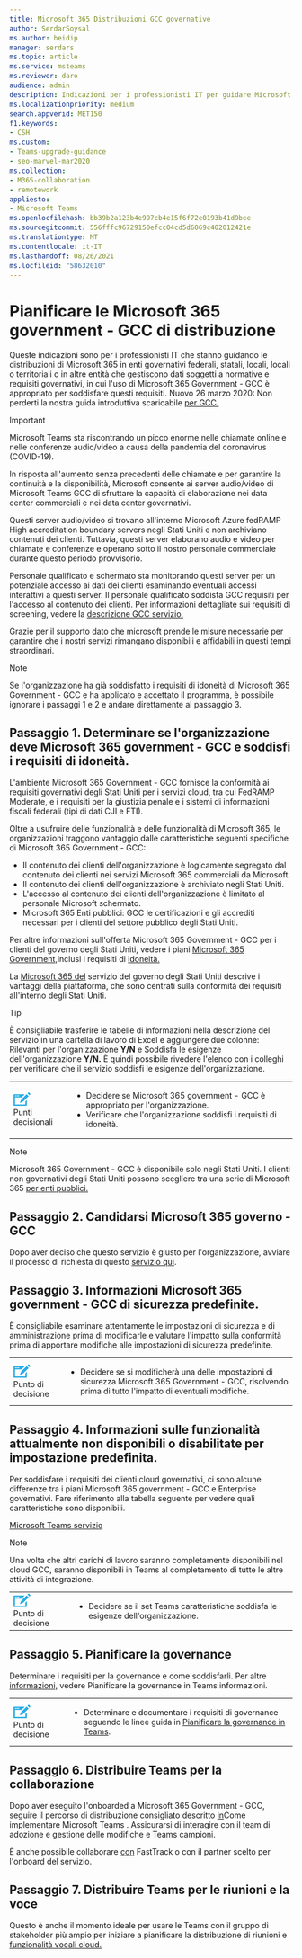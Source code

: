```yaml
---
title: Microsoft 365 Distribuzioni GCC governative
author: SerdarSoysal
ms.author: heidip
manager: serdars
ms.topic: article
ms.service: msteams
ms.reviewer: daro
audience: admin
description: Indicazioni per i professionisti IT per guidare Microsoft 365 distribuzioni in entità che gestiscono dati soggetti alle normative governative degli Stati Uniti
ms.localizationpriority: medium
search.appverid: MET150
f1.keywords:
- CSH
ms.custom:
- Teams-upgrade-guidance
- seo-marvel-mar2020
ms.collection:
- M365-collaboration
- remotework
appliesto:
- Microsoft Teams
ms.openlocfilehash: bb39b2a123b4e997cb4e15f6f72e0193b41d9bee
ms.sourcegitcommit: 556fffc96729150efcc04cd5d6069c402012421e
ms.translationtype: MT
ms.contentlocale: it-IT
ms.lasthandoff: 08/26/2021
ms.locfileid: "58632010"
---
```

# <a name="plan-for-microsoft-365-government---gcc-deployments"></a>Pianificare le Microsoft 365 government - GCC di distribuzione

Queste indicazioni sono per i professionisti IT che stanno guidando le distribuzioni di Microsoft 365 in enti governativi federali, statali, locali, locali o territoriali o in altre entità che gestiscono dati soggetti a normative e requisiti governativi, in cui l'uso di Microsoft 365 Government - GCC è appropriato per soddisfare questi requisiti. Nuovo 26 marzo 2020: Non perderti la nostra guida introduttiva scaricabile [per GCC.](https://github.com/MicrosoftDocs/OfficeDocs-SkypeForBusiness/blob/live/Teams/downloads/Quick-Start-Guide-for-GCC.pdf?raw=true)

> [!IMPORTANT]
> Microsoft Teams sta riscontrando un picco enorme nelle chiamate online e nelle conferenze audio/video a causa della pandemia del coronavirus (COVID-19).<br/>
> 
>In risposta all'aumento senza precedenti delle chiamate e per garantire la continuità e la disponibilità, Microsoft consente ai server audio/video di Microsoft Teams GCC di sfruttare la capacità di elaborazione nei data center commerciali e nei data center governativi.<br/>
> 
>Questi server audio/video si trovano all'interno Microsoft Azure fedRAMP High accreditation boundary servers negli Stati Uniti e non archiviano contenuti dei clienti. Tuttavia, questi server elaborano audio e video per chiamate e conferenze e operano sotto il nostro personale commerciale durante questo periodo provvisorio.<br/>
> 
>Personale qualificato e schermato sta monitorando questi server per un potenziale accesso ai dati dei clienti esaminando eventuali accessi interattivi a questi server. Il personale qualificato soddisfa GCC requisiti per l'accesso al contenuto dei clienti. Per informazioni dettagliate sui requisiti di screening, vedere la [descrizione GCC servizio.](/office365/servicedescriptions/office-365-platform-service-description/office-365-us-government/gcc)<br/>
> 
>Grazie per il supporto dato che microsoft prende le misure necessarie per garantire che i nostri servizi rimangano disponibili e affidabili in questi tempi straordinari.<br/>


> [!NOTE]
> Se l'organizzazione ha già soddisfatto i requisiti di idoneità di Microsoft 365 Government - GCC e ha applicato e accettato il programma, è possibile ignorare i passaggi 1 e 2 e andare direttamente al passaggio 3. 

## <a name="step-1-determine-whether-your-organization-needs-microsoft-365-government---gcc-and-meets-eligibility-requirements"></a>Passaggio 1. Determinare se l'organizzazione deve Microsoft 365 government - GCC e soddisfi i requisiti di idoneità. 

L'ambiente Microsoft 365 Government - GCC fornisce la conformità ai requisiti governativi degli Stati Uniti per i servizi cloud, tra cui FedRAMP Moderate, e i requisiti per la giustizia penale e i sistemi di informazioni fiscali federali (tipi di dati CJI e FTI).

Oltre a usufruire delle funzionalità e delle funzionalità di Microsoft 365, le organizzazioni traggono vantaggio dalle caratteristiche seguenti specifiche di Microsoft 365 Government - GCC:

-   Il contenuto dei clienti dell'organizzazione è logicamente segregato dal contenuto dei clienti nei servizi Microsoft 365 commerciali da Microsoft.
-   Il contenuto dei clienti dell'organizzazione è archiviato negli Stati Uniti.
-   L'accesso al contenuto dei clienti dell'organizzazione è limitato al personale Microsoft schermato.
-   Microsoft 365 Enti pubblici: GCC le certificazioni e gli accrediti necessari per i clienti del settore pubblico degli Stati Uniti.

Per altre informazioni sull'offerta Microsoft 365 Government - GCC per i clienti del governo degli Stati Uniti, vedere i piani [Microsoft 365 Government,](https://products.office.com/government/compare-office-365-government-plans)inclusi i requisiti di [idoneità.](https://products.office.com/government/compare-office-365-government-plans#EligibilityRequirements)

La [Microsoft 365 del](/office365/servicedescriptions/office-365-platform-service-description/office-365-us-government/office-365-us-government) servizio del governo degli Stati Uniti descrive i vantaggi della piattaforma, che sono centrati sulla conformità dei requisiti all'interno degli Stati Uniti.

> [!Tip]
> È consigliabile trasferire le tabelle di informazioni nella descrizione del servizio in una cartella di lavoro di Excel e aggiungere due colonne: Rilevanti per l'organizzazione **Y/N** e Soddisfa le esigenze dell'organizzazione **Y/N.** È quindi possibile rivedere l'elenco con i colleghi per verificare che il servizio soddisfi le esigenze dell'organizzazione.

|    |     |
|-----------|------------|
| ![Icona che descrive i punti decisionali](media/audio_conferencing_image7.png) <br/>Punti decisionali|<ul><li>Decidere se Microsoft 365 government - GCC è appropriato per l'organizzazione.</li><li>Verificare che l'organizzazione soddisfi i requisiti di idoneità.</li></ul> |

> [!Note]
> Microsoft 365 Government - GCC è disponibile solo negli Stati Uniti. I clienti non governativi degli Stati Uniti possono scegliere tra una serie di Microsoft 365 [per enti pubblici.](https://products.office.com/en/government/compare-office-365-government-plans)


## <a name="step-2-apply-for-microsoft-365-government---gcc"></a>Passaggio 2. Candidarsi Microsoft 365 governo - GCC

Dopo aver deciso che questo servizio è giusto per l'organizzazione, avviare il processo di richiesta di questo [servizio qui](https://products.office.com/government/eligibility-validation).

## <a name="step-3-understand-microsoft-365-government---gcc-default-security-settings"></a>Passaggio 3. Informazioni Microsoft 365 government - GCC di sicurezza predefinite.

È consigliabile esaminare attentamente le [](enable-features-office-365.md) impostazioni di sicurezza e di amministrazione prima di modificarle e valutare l'impatto sulla conformità prima di apportare modifiche alle impostazioni di sicurezza predefinite.

|    |     |
|-----------|------------|
| ![Icona che descrive un punto decisionale](media/audio_conferencing_image7.png) <br/>Punto di decisione|<ul><li>Decidere se si modificherà una delle impostazioni di sicurezza Microsoft 365 Government - GCC, risolvendo prima di tutto l'impatto di eventuali modifiche.</li></ul> |

## <a name="step-4-understand-which-capabilities-are-currently-unavailable-or-disabled-by-default"></a>Passaggio 4. Informazioni sulle funzionalità attualmente non disponibili o disabilitate per impostazione predefinita.

Per soddisfare i requisiti dei clienti cloud governativi, ci sono alcune differenze tra i piani Microsoft 365 government - GCC e Enterprise governativi. Fare riferimento alla tabella seguente per vedere quali caratteristiche sono disponibili.

[Microsoft Teams servizio](/office365/servicedescriptions/teams-service-description)

> [!Note]
> Una volta che altri carichi di lavoro saranno completamente disponibili nel cloud GCC, saranno disponibili in Teams al completamento di tutte le altre attività di integrazione.


|    |     |
|-----------|------------|
| ![Icona che descrive un punto decisionale](media/audio_conferencing_image7.png) <br/>Punto di decisione|<ul><li>Decidere se il set Teams caratteristiche soddisfa le esigenze dell'organizzazione.</li></ul> |

## <a name="step-5-plan-for-governance"></a>Passaggio 5. Pianificare la governance

Determinare i requisiti per la governance e come soddisfarli. Per altre [informazioni,](plan-teams-governance.md) vedere Pianificare la governance in Teams informazioni.

|    |     |
|-----------|------------|
| ![Icona che descrive un punto decisionale](media/audio_conferencing_image7.png) <br/>Punto di decisione|<ul><li>Determinare e documentare i requisiti di governance seguendo le linee guida in [Pianificare la governance in Teams](plan-teams-governance.md).</li></ul> |

## <a name="step-6-deploy-teams-for-collaboration"></a>Passaggio 6. Distribuire Teams per la collaborazione

Dopo aver eseguito l'onboarded a Microsoft 365 Government - GCC, seguire il percorso di distribuzione consigliato descritto [in](./deploy-overview.md)Come implementare Microsoft Teams . Assicurarsi di interagire con il team di adozione e gestione delle modifiche e Teams campioni.

È anche possibile collaborare [con](https://www.microsoft.com/fasttrack) FastTrack o con il partner scelto per l'onboard del servizio.

## <a name="step-7-deploy-teams-for-meetings-and-voice"></a>Passaggio 7. Distribuire Teams per le riunioni e la voce

Questo è anche il momento ideale per usare le Teams con il gruppo di stakeholder più ampio per iniziare a pianificare la distribuzione di riunioni e [funzionalità vocali cloud.](./cloud-voice-landing-page.md)